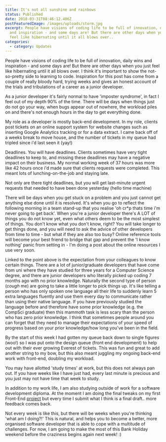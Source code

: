 ```yaml
---
title: It's not all sunshine and rainbows
status: Published
date: 2018-03-31T08:46:12.406Z
postFeaturedImage: /images/uploads/storm.jpg
excerpt: People have visions of coding life to be full of innovation, daily wins
  and inspiration - and some days are! But there are other days when you just
  feel like hibernating until it all blows over..
categories:
  - category: Updates
---
```

People have visions of coding life to be full of innovation, daily wins and inspiration - and some days are! But there are other days when you just feel like hibernating until it all blows over. I think it's important to show the not-so-pretty side to learning to code. Inspiration for this post has come from a couple of really bloody hard, trying weeks and gives an honest account of the trials and tribulations of a career as a junior developer.

As a junior developer it's fairly normal to have 'imposter syndrome', in fact I feel out of my depth 90% of the time. There will be days when things just do not go your way, when bugs appear out of nowhere, the workload piles on and there's not enough hours in the day to get everything done.

My role as a developer is mostly back-end development. In my role, clients post tickets on an online support system for website changes such as inserting Google Analytics tracking or for a data extract. I came back off of a weeks break to move house, and the number of tickets in my queue had tripled since i'd last seen it (yay!)

Deadlines. You will have deadlines. Clients sometimes have very tight deadlines to keep to, and missing these deadlines may have a negative impact on their business. My normal working week of 37 hours was more like 42 hours once i'd made sure that clients requests were completed. This meant lots of lunching-on-the-job and staying late.

Not only are there tight deadlines, but you will get last-minute urgent requests that needed to have been done yesterday (hello time machine)

There will be days when you get stuck on a problem and you just cannot get anything else done until it is resolved. It's when you go to reflect the following morning in a team stand-up that you realise 'oh cr*p thats time i'm never going to get back'. When you're a junior developer there's A LOT of things you do not know yet, even what others deem to be the most simplest of things. You don't know what you don't know, right? You will take longer to get things done, and you will need to ask the advice of other developers from time to time - but what if they are also too busy? Online reference tools will become your best friend to bridge that gap and prevent the 'I know nothing' panic from setting in - I'm doing a post about the online resources I use very soon.

Linked to the point above is the expectation from your colleagues to know certain things. There are a lot of junior/graduate developers that have come from uni where they have studied for three years for a Computer Science degree, and there are junior developers who literally picked up coding 7 months ago with no prior knowledge. Naturally the second type of person (*cough* me) are going to take a little longer to pick things up. It's like telling a person who has only spoken one language all their life to suddenly learn 5 extra languages fluently and use them every day to communicate rather than using their native language. If you have previously studied the language before and therefore have some prior knowledge (e.g. the CompSci graduate) then this mammoth task is less scary than the person who has zero prior knowledge. I think that sometimes people around you can forget that they need to manage their expectations of your speed of progress based on your prior knowledge/how long you've been in the field.

By the start of this week I had gotten my queue back down to single figures (woo!) so I was put onto the design queue (front end development) to help out with their ever growing Everest of tickets. This was fun and great to add another string to my bow, but this also meant juggling my ongoing back-end work with front-end, doubling my workload.

You may have allotted 'study times' at work, but this does not always pan out. If you have weeks like I have just had, every last minute is precious and you just may not have time that week to study.

In addition to my work life, I am also studying outside of work for a software development diploma. At the moment I am doing the final tweaks on my first Front-End [project](https://github.com/charlotteskinner90/teeinthesun) but every time I submit what I think is a final draft.. more feedback comes back.

Not every week is like this, but there will be weeks when you're thinking 'what am I doing?!' This is natural, and helps you to become a better, more organised software developer that is able to cope with a multitude of challenges. For now, I am going to make the most of this Bank Holiday weekend before the craziness begins again next week! :)